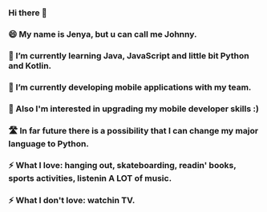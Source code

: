 ### Hi there 👋

### 😄 My name is Jenya, but u can call me Johnny.
### 🌱 I’m currently learning Java, JavaScript and little bit Python and Kotlin. 
### 🔭 I’m currently developing mobile applications with my team. 
### 🤔 Also I'm interested in upgrading my mobile developer skills :)
### 🛣 In far future there is a possibility that I can change my major language to Python. 
### ⚡ What I love: hanging out, skateboarding, readin' books, sports activities, listenin A LOT of music. 
### ⚡ What I don't love: watchin TV. 


